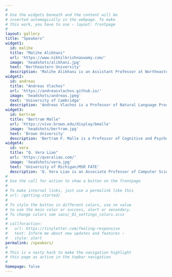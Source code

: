 ```yaml
---
#
# Use the widgets beneath and the content will be
# inserted automagically in the webpage. To make
# this work, you have to use › layout: frontpage
#
layout: gallery
title: "Speakers"
widget1:
  id: malihe
  title: "Malihe Alikhani"
  url: 'https://www.nikhilkrishnaswamy.com/'
  image: 'headshots/alikhani.jpg'
  text: 'Northeastern University'
  description: 'Malihe Alikhani is an Assistant Professor at Northeastern University’s Khoury College of Engineering and Visiting Fellow at The Center on Regulation and Markets at Brookings. She works towards developing safe and fair AI systems that enhance communication, decision-making, and knowledge-sharing across disciplines and populations.'
widget2:
  id: andreas
  title: "Andreas Vlachos"
  url: 'https://andreasvlachos.github.io/'
  image: 'headshots/andreas.jpeg'
  text: 'University of Cambridge'
  description: 'Andreas Vlachos is a Professor of Natural Language Processing and Machine Learning at the Department of Computer Science and Technology at the University of Cambridge and a Dinesh Dhamija fellow of Fitzwilliam College. His expertise includes dialogue modeling, automated fact-checking, imitation and active learning, semantic parsing, and natural language generation and summarization.'
widget3:
  id: bertram
  title: "Bertram Malle"
  url: 'https://vivo.brown.edu/display/bmalle'
  image: 'headshots/bertram.jpg'
  text: 'Brown University'
  description: 'Bertram F. Malle is a Professor of Cognitive and Psychological Sciences at Brown University. He received the Society of Experimental Social Psychology (SESP) Outstanding Dissertation award, an NSF CAREER award, the Decision Analysis Society 2018 best publication award, several HRI best-paper awards, and the 2019 SESP Scientific Impact Award. Malle’s research focuses on moral psychology and human-machine interaction.'
widget4:
  id: vera
  title: "Q. Vera Liao"
  url: 'https://qveraliao.com/'
  image: 'headshots/vera.jpg'
  text: 'University of Michigan/MSR FATE'
  description: 'Q. Vera Liao is an Associate Professor of Computer Science and Engineering at the University of Michigan, and previously a researcher at Microsoft Research and IBM research. Her current interests are in human-AI interaction, responsible AI and AI transparency, with a goal of bridging emerging AI technologies and human-centered perspectives.'
#
# Use the call for action to show a button on the frontpage
#
# To make internal links, just use a permalink like this
# url: /getting-started/
#
# To style the button in different colors, use no value
# to use the main color or success, alert or secondary.
# To change colors see sass/_01_settings_colors.scss
#
# callforaction:
#   url: https://tinyletter.com/feeling-responsive
#   text: Inform me about new updates and features ›
#   style: alert
permalink: /speakers/
#
# This is a nasty hack to make the navigation highlight
# this page as active in the topbar navigation
#
homepage: false
---
```


